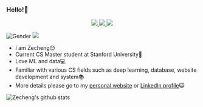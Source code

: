### Hello!👋

<p align='center'>
	<a href="https://www.linkedin.com/in/zechengzhang">
		<img src="https://img.shields.io/badge/linkedin-%230077B5.svg?&style=for-the-badge&logo=linkedin&logoColor=white"/>
	</a>
	<a href="https://www.instagram.com/wawazzc">
		<img src="https://img.shields.io/badge/instagram-%23E4405F.svg?&style=for-the-badge&logo=instagram&logoColor=white"/>
	</a>
	<a href="mailto:zecheng@stanford.edu">
		<img src="https://img.shields.io/badge/mail-%23D14836.svg?&style=for-the-badge&logo=gmail&logoColor=white"/>
	</a>
</p>

![Gender](https://img.shields.io/badge/gender-%F0%9F%A4%B5-lightgrey) ![](https://visitor-badge.glitch.me/badge?page_id=github.com/zechengz)

* I am Zecheng😊
* Current CS Master student at Stanford University🏫
* Love ML and data💻
* Familiar with various CS fields such as deep learning, database, website development and system📚
* More details please go to my [personal website](http://cs.stanford.edu/~zecheng) or [LinkedIn profile](https://www.linkedin.com/in/zechengzhang/)😺

![Zecheng's github stats](https://github-readme-stats.vercel.app/api?username=zechengz&show_icons=true&theme=merko)
